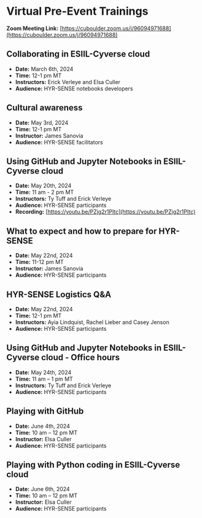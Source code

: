 # Virtual Pre-Event Trainings

**Zoom Meeting Link:** [https://cuboulder.zoom.us/j/96094971688](https://cuboulder.zoom.us/j/96094971688)

## Collaborating in ESIIL-Cyverse cloud
- **Date:** March 6th, 2024
- **Time:** 12-1 pm MT
- **Instructors:** Erick Verleye and Elsa Culler
- **Audience:** HYR-SENSE notebooks developers

## Cultural awareness 
- **Date:** May 3rd, 2024
- **Time:** 12-1 pm MT
- **Instructor:** James Sanovia
- **Audience:** HYR-SENSE facilitators

## Using GitHub and Jupyter Notebooks in ESIIL-Cyverse cloud
- **Date:** May 20th, 2024
- **Time:** 11 am - 2 pm MT
- **Instructors:** Ty Tuff and Erick Verleye
- **Audience:** HYR-SENSE participants
- **Recording:** [https://youtu.be/PZjg2r1PItc](https://youtu.be/PZjg2r1PItc)

## What to expect and how to prepare for HYR-SENSE
- **Date:** May 22nd, 2024
- **Time:** 11-12 pm MT
- **Instructor:** James Sanovia
- **Audience:** HYR-SENSE participants

## HYR-SENSE Logistics Q&A
- **Date:** May 22nd, 2024
- **Time:** 12-1 pm MT
- **Instructors:** Ayia Lindquist, Rachel Lieber and Casey Jenson
- **Audience:** HYR-SENSE participants

## Using GitHub and Jupyter Notebooks in ESIIL-Cyverse cloud - Office hours
- **Date:** May 24th, 2024
- **Time:** 11 am – 1 pm MT
- **Instructors:** Ty Tuff and Erick Verleye
- **Audience:** HYR-SENSE participants

## Playing with GitHub
- **Date:** June 4th, 2024
- **Time:** 10 am – 12 pm MT
- **Instructor:** Elsa Culler
- **Audience:** HYR-SENSE participants

## Playing with Python coding in ESIIL-Cyverse cloud 
- **Date:** June 6th, 2024
- **Time:** 10 am – 12 pm MT
- **Instructor:** Elsa Culler
- **Audience:** HYR-SENSE participants
